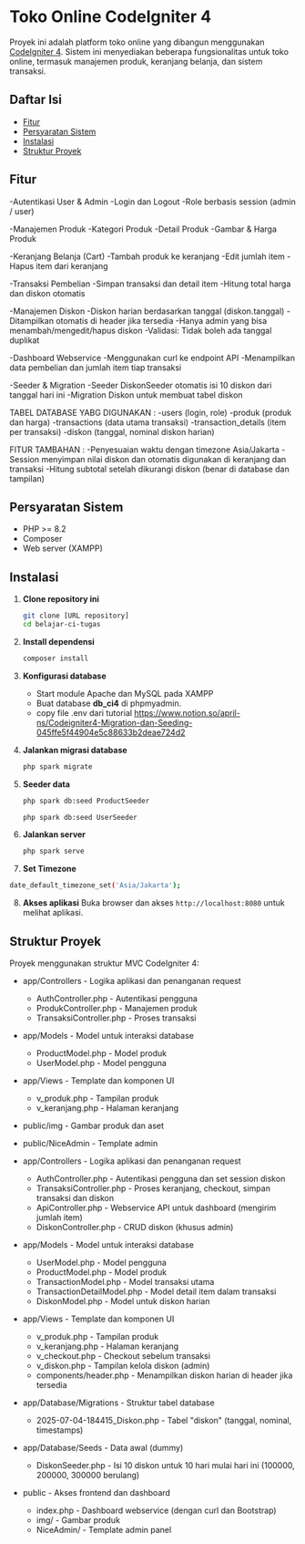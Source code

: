 # Toko Online CodeIgniter 4

Proyek ini adalah platform toko online yang dibangun menggunakan [CodeIgniter 4](https://codeigniter.com/). Sistem ini menyediakan beberapa fungsionalitas untuk toko online, termasuk manajemen produk, keranjang belanja, dan sistem transaksi.

## Daftar Isi

- [Fitur](#fitur)
- [Persyaratan Sistem](#persyaratan-sistem)
- [Instalasi](#instalasi)
- [Struktur Proyek](#struktur-proyek)

## Fitur

-Autentikasi User & Admin
  -Login dan Logout
  -Role berbasis session (admin / user)

-Manajemen Produk
  -Kategori Produk
  -Detail Produk
  -Gambar & Harga Produk
  
-Keranjang Belanja (Cart)
  -Tambah produk ke keranjang
  -Edit jumlah item
  -Hapus item dari keranjang

-Transaksi Pembelian
  -Simpan transaksi dan detail item
  -Hitung total harga dan diskon otomatis

-Manajemen Diskon
  -Diskon harian berdasarkan tanggal (diskon.tanggal)
  -Ditampilkan otomatis di header jika tersedia
  -Hanya admin yang bisa menambah/mengedit/hapus diskon
  -Validasi: Tidak boleh ada tanggal duplikat

-Dashboard Webservice
  -Menggunakan curl ke endpoint API
  -Menampilkan data pembelian dan jumlah item tiap transaksi

-Seeder & Migration
  -Seeder DiskonSeeder otomatis isi 10 diskon dari tanggal hari ini
  -Migration Diskon untuk membuat tabel diskon


TABEL DATABASE YABG DIGUNAKAN :
-users (login, role)
-produk (produk dan harga)
-transactions (data utama transaksi)
-transaction_details (item per transaksi)
-diskon (tanggal, nominal diskon harian)

FITUR TAMBAHAN :
-Penyesuaian waktu dengan timezone Asia/Jakarta
-Session menyimpan nilai diskon dan otomatis digunakan di keranjang dan transaksi
-Hitung subtotal setelah dikurangi diskon (benar di database dan tampilan)

## Persyaratan Sistem

- PHP >= 8.2
- Composer
- Web server (XAMPP)

## Instalasi

1. **Clone repository ini**
   ```bash
   git clone [URL repository]
   cd belajar-ci-tugas
   ```
2. **Install dependensi**
   ```bash
   composer install
   ```
3. **Konfigurasi database**

   - Start module Apache dan MySQL pada XAMPP
   - Buat database **db_ci4** di phpmyadmin.
   - copy file .env dari tutorial https://www.notion.so/april-ns/Codeigniter4-Migration-dan-Seeding-045ffe5f44904e5c88633b2deae724d2

4. **Jalankan migrasi database**
   ```bash
   php spark migrate
   ```
5. **Seeder data**
   ```bash
   php spark db:seed ProductSeeder
   ```
   ```bash
   php spark db:seed UserSeeder
   ```
6. **Jalankan server**
   ```bash
   php spark serve
   ```
7. **Set Timezone**
  ```bash
  date_default_timezone_set('Asia/Jakarta');
  ```
8. **Akses aplikasi**
   Buka browser dan akses `http://localhost:8080` untuk melihat aplikasi.

## Struktur Proyek

Proyek menggunakan struktur MVC CodeIgniter 4:

- app/Controllers - Logika aplikasi dan penanganan request
  - AuthController.php - Autentikasi pengguna
  - ProdukController.php - Manajemen produk
  - TransaksiController.php - Proses transaksi
- app/Models - Model untuk interaksi database
  - ProductModel.php - Model produk
  - UserModel.php - Model pengguna
- app/Views - Template dan komponen UI
  - v_produk.php - Tampilan produk
  - v_keranjang.php - Halaman keranjang
- public/img - Gambar produk dan aset
- public/NiceAdmin - Template admin
- app/Controllers - Logika aplikasi dan penanganan request
  - AuthController.php - Autentikasi pengguna dan set session diskon
  - TransaksiController.php - Proses keranjang, checkout, simpan transaksi dan diskon
  - ApiController.php - Webservice API untuk dashboard (mengirim jumlah item)
  - DiskonController.php - CRUD diskon (khusus admin)

- app/Models - Model untuk interaksi database
  - UserModel.php - Model pengguna
  - ProductModel.php - Model produk
  - TransactionModel.php - Model transaksi utama
  - TransactionDetailModel.php - Model detail item dalam transaksi
  - DiskonModel.php - Model untuk diskon harian

- app/Views - Template dan komponen UI
  - v_produk.php - Tampilan produk
  - v_keranjang.php - Halaman keranjang
  - v_checkout.php - Checkout sebelum transaksi
  - v_diskon.php - Tampilan kelola diskon (admin)
  - components/header.php - Menampilkan diskon harian di header jika tersedia

- app/Database/Migrations - Struktur tabel database
  - 2025-07-04-184415_Diskon.php - Tabel "diskon" (tanggal, nominal, timestamps)

- app/Database/Seeds - Data awal (dummy)
  - DiskonSeeder.php - Isi 10 diskon untuk 10 hari mulai hari ini (100000, 200000, 300000 berulang)

- public - Akses frontend dan dashboard
  - index.php - Dashboard webservice (dengan curl dan Bootstrap)
  - img/ - Gambar produk
  - NiceAdmin/ - Template admin panel
